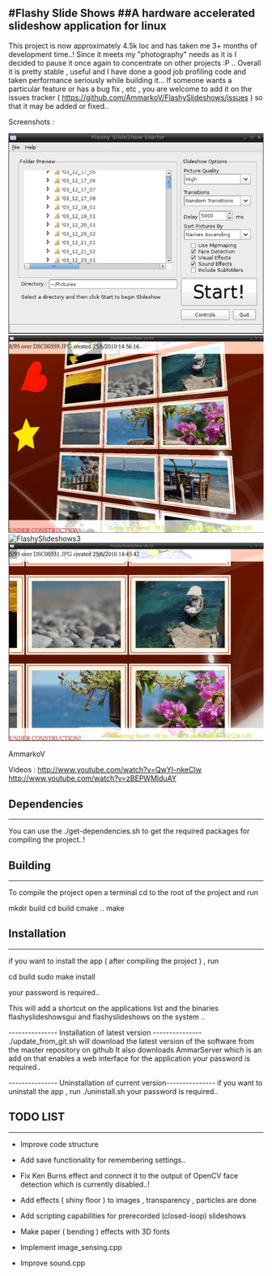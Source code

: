 #Flashy Slide Shows
##A hardware accelerated slideshow application for linux
----------------------
 
This project is now approximately 4.5k loc and has taken me 3+ months of development time..!
Since it meets my "photography" needs as it is I decided to pause it once again to concentrate on other projects :P .. Overall it is pretty stable , useful and I have done a good job profiling code and taken performance seriously while building it... 
If someone wants a particular feature or has a bug fix , etc , you are welcome to add it on the issues tracker ( https://github.com/AmmarkoV/FlashySlideshows/issues ) so that it may be added or fixed..  
   
Screenshots :

![FlashySlideshows1](http://github.com/AmmarkoV/FlashySlideshows/blob/master/screenshots/screenshot1.jpg)
![FlashySlideshows2](http://github.com/AmmarkoV/FlashySlideshows/blob/master/screenshots/screenshot2.jpg)
![FlashySlideshows3](http://github.com/AmmarkoV/FlashySlideshows/blob/master/screenshots/screenshot3.jpg)
![FlashySlideshows4](http://github.com/AmmarkoV/FlashySlideshows/blob/master/screenshots/screenshot4.jpg)

AmmarkoV

Videos :
http://www.youtube.com/watch?v=QwYI-nkeCIw
http://www.youtube.com/watch?v=zBEPWMlduAY

 

## Dependencies
------------------------------------------------------------------ 

You can use the ./get-dependencies.sh to get the required packages for compiling the project..!


## Building
------------------------------------------------------------------ 

To compile the project open a terminal cd to the root of the project and run

mkdir build 
cd build 
cmake ..
make 
  
## Installation
------------------------------------------------------------------ 


if you want to install the app ( after compiling the project ) , run 

cd build
sudo make install

your password is required.. 

This will add a shortcut on the applications list and the binaries flashyslideshowsgui and flashyslideshows on the system ..

--------------- Installation of latest version --------------- 
./update_from_git.sh will download the latest version of the software from the master repository on github
It also downloads AmmarServer which is an add on that enables a web interface for the application 
your password is required..  


--------------- Uninstallation of current version---------------
if you want to uninstall the app , run 
./uninstall.sh
your password is required..  

  

## TODO LIST
------------------------------------------------------------------ 

* Improve code structure

* Add save functionality for remembering settings..

* Fix Ken Burns effect and connect it to the output of OpenCV face detection which is currently disabled..!

* Add effects ( shiny floor ) to images  ,  transparency , particles  are done

* Add scripting capabilities for prerecorded (closed-loop) slideshows

* Make paper ( bending ) effects with 3D fonts

* Implement image_sensing.cpp

* Improve sound.cpp 


